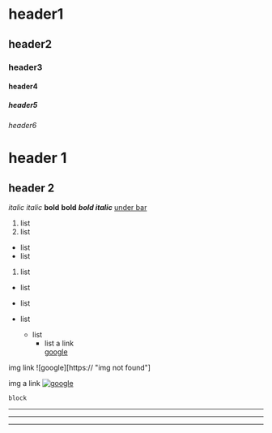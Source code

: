 # header1
## header2
### header3
#### header4
##### header5
###### header6 
header 1
========

header 2
--------

*italic* _italic_
**bold** __bold__
**_bold italic_**
<u>under bar</u>
1. list
1. list
  - list
  - list
1. list
  - list
  - list

- list
  * list
    + list
a link    
[google](https://google.com "discript for link")

img link
![google][https:// "img not found"]

img a link
[![google](https:// "img not found")](https://google.com)

```block
block
```

---
***
___
  
